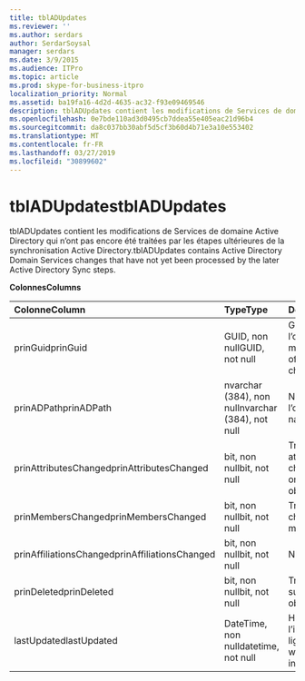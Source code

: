```yaml
---
title: tblADUpdates
ms.reviewer: ''
ms.author: serdars
author: SerdarSoysal
manager: serdars
ms.date: 3/9/2015
ms.audience: ITPro
ms.topic: article
ms.prod: skype-for-business-itpro
localization_priority: Normal
ms.assetid: ba19fa16-4d2d-4635-ac32-f93e09469546
description: tblADUpdates contient les modifications de Services de domaine Active Directory qui n’ont pas encore été traitées par les étapes ultérieures de la synchronisation Active Directory.
ms.openlocfilehash: 0e7bde110ad3d0495cb7ddea55e405eac21d96b4
ms.sourcegitcommit: da8c037bb30abf5d5cf3b60d4b71e3a10e553402
ms.translationtype: MT
ms.contentlocale: fr-FR
ms.lasthandoff: 03/27/2019
ms.locfileid: "30899602"
---
```

# <a name="tbladupdates"></a><span data-ttu-id="e955b-103">tblADUpdates</span><span class="sxs-lookup"><span data-stu-id="e955b-103">tblADUpdates</span></span>
 
<span data-ttu-id="e955b-104">tblADUpdates contient les modifications de Services de domaine Active Directory qui n’ont pas encore été traitées par les étapes ultérieures de la synchronisation Active Directory.</span><span class="sxs-lookup"><span data-stu-id="e955b-104">tblADUpdates contains Active Directory Domain Services changes that have not yet been processed by the later Active Directory Sync steps.</span></span>
  
<span data-ttu-id="e955b-105">**Colonnes**</span><span class="sxs-lookup"><span data-stu-id="e955b-105">**Columns**</span></span>

|<span data-ttu-id="e955b-106">**Colonne**</span><span class="sxs-lookup"><span data-stu-id="e955b-106">**Column**</span></span>|<span data-ttu-id="e955b-107">**Type**</span><span class="sxs-lookup"><span data-stu-id="e955b-107">**Type**</span></span>|<span data-ttu-id="e955b-108">**Description**</span><span class="sxs-lookup"><span data-stu-id="e955b-108">**Description**</span></span>|
|:-----|:-----|:-----|
|<span data-ttu-id="e955b-109">prinGuid</span><span class="sxs-lookup"><span data-stu-id="e955b-109">prinGuid</span></span>  <br/> |<span data-ttu-id="e955b-110">GUID, non null</span><span class="sxs-lookup"><span data-stu-id="e955b-110">GUID, not null</span></span>  <br/> |<span data-ttu-id="e955b-111">GUID principal de l’objet qui a été modifié.</span><span class="sxs-lookup"><span data-stu-id="e955b-111">Principal GUID of the object that changed.</span></span>  <br/> |
|<span data-ttu-id="e955b-112">prinADPath</span><span class="sxs-lookup"><span data-stu-id="e955b-112">prinADPath</span></span>  <br/> |<span data-ttu-id="e955b-113">nvarchar (384), non null</span><span class="sxs-lookup"><span data-stu-id="e955b-113">nvarchar (384), not null</span></span>  <br/> |<span data-ttu-id="e955b-114">Nom unique de l’objet.</span><span class="sxs-lookup"><span data-stu-id="e955b-114">Distinguished name of the object.</span></span>  <br/> |
|<span data-ttu-id="e955b-115">prinAttributesChanged</span><span class="sxs-lookup"><span data-stu-id="e955b-115">prinAttributesChanged</span></span>  <br/> |<span data-ttu-id="e955b-116">bit, non null</span><span class="sxs-lookup"><span data-stu-id="e955b-116">bit, not null</span></span>  <br/> |<span data-ttu-id="e955b-117">True si au moins un attribut de l’objet a changé.</span><span class="sxs-lookup"><span data-stu-id="e955b-117">True if at least one attribute of the object changed.</span></span>  <br/> |
|<span data-ttu-id="e955b-118">prinMembersChanged</span><span class="sxs-lookup"><span data-stu-id="e955b-118">prinMembersChanged</span></span>  <br/> |<span data-ttu-id="e955b-119">bit, non null</span><span class="sxs-lookup"><span data-stu-id="e955b-119">bit, not null</span></span>  <br/> |<span data-ttu-id="e955b-120">True si l’appartenance a changé.</span><span class="sxs-lookup"><span data-stu-id="e955b-120">True if the membership changed.</span></span>  <br/> |
|<span data-ttu-id="e955b-121">prinAffiliationsChanged</span><span class="sxs-lookup"><span data-stu-id="e955b-121">prinAffiliationsChanged</span></span>  <br/> |<span data-ttu-id="e955b-122">bit, non null</span><span class="sxs-lookup"><span data-stu-id="e955b-122">bit, not null</span></span>  <br/> |<span data-ttu-id="e955b-123">Non utilisé.</span><span class="sxs-lookup"><span data-stu-id="e955b-123">Not used.</span></span>  <br/> |
|<span data-ttu-id="e955b-124">prinDeleted</span><span class="sxs-lookup"><span data-stu-id="e955b-124">prinDeleted</span></span>  <br/> |<span data-ttu-id="e955b-125">bit, non null</span><span class="sxs-lookup"><span data-stu-id="e955b-125">bit, not null</span></span>  <br/> |<span data-ttu-id="e955b-126">True si l’objet a été supprimé.</span><span class="sxs-lookup"><span data-stu-id="e955b-126">True if the object was deleted.</span></span>  <br/> |
|<span data-ttu-id="e955b-127">lastUpdated</span><span class="sxs-lookup"><span data-stu-id="e955b-127">lastUpdated</span></span>  <br/> |<span data-ttu-id="e955b-128">DateTime, non null</span><span class="sxs-lookup"><span data-stu-id="e955b-128">datetime, not null</span></span>  <br/> |<span data-ttu-id="e955b-129">Horodatage de lors de l’insertion de la ligne.</span><span class="sxs-lookup"><span data-stu-id="e955b-129">Time stamp of when the row was inserted.</span></span>  <br/> |
   

